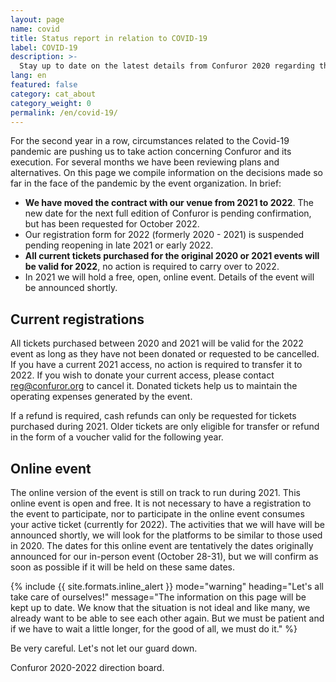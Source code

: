 ```yaml
---
layout: page
name: covid
title: Status report in relation to COVID-19
label: COVID-19
description: >-
  Stay up to date on the latest details from Confuror 2020 regarding the COVID-19 sanitary situation
lang: en
featured: false
category: cat_about
category_weight: 0
permalink: /en/covid-19/
---
```


For the second year in a row, circumstances related to the Covid-19 pandemic are pushing us to take action concerning Confuror and its execution. For several months we have been reviewing plans and alternatives. On this page we compile information on the decisions made so far in the face of the pandemic by the event organization. In brief:

- **We have moved the contract with our venue from 2021 to 2022**. The new date for the next full edition of Confuror is pending confirmation, but has been requested for October 2022.
- Our registration form for 2022 (formerly 2020 - 2021) is suspended pending reopening in late 2021 or early 2022.
- **All current tickets purchased for the original 2020 or 2021 events will be valid for 2022**, no action is required to carry over to 2022.
- In 2021 we will hold a free, open, online event. Details of the event will be announced shortly.

## Current registrations

All tickets purchased between 2020 and 2021 will be valid for the 2022 event as long as they have not been donated or requested to be cancelled. If you have a current 2021 access, no action is required to transfer it to 2022. If you wish to donate your current access, please contact reg@confuror.org to cancel it. Donated tickets help us to maintain the operating expenses generated by the event.

If a refund is required, cash refunds can only be requested for tickets purchased during 2021. Older tickets are only eligible for transfer or refund in the form of a voucher valid for the following year.

## Online event

The online version of the event is still on track to run during 2021. This online event is open and free. It is not necessary to have a registration to the event to participate, nor to participate in the online event consumes your active ticket (currently for 2022). The activities that we will have will be announced shortly, we will look for the platforms to be similar to those used in 2020. The dates for this online event are tentatively the dates originally announced for our in-person event (October 28-31), but we will confirm as soon as possible if it will be held on these same dates.

{%
  include {{ site.formats.inline_alert }}
  mode="warning"
  heading="Let's all take care of ourselves!"
  message="The information on this page will be kept up to date. We know that the situation is not ideal and like many, we already want to be able to see each other again. But we must be patient and if we have to wait a little longer, for the good of all, we must do it."
%}

Be very careful. Let's not let our guard down.

<p class="signature">Confuror 2020-2022 direction board.</p>

